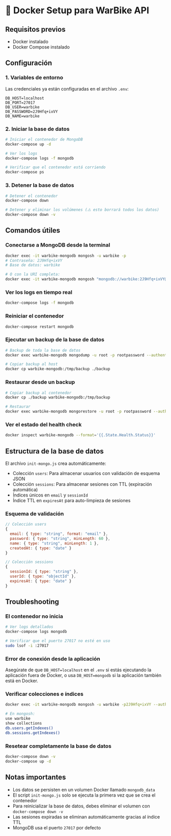 # 🐳 Docker Setup para WarBike API

## Requisitos previos
- Docker instalado
- Docker Compose instalado

## Configuración

### 1. Variables de entorno
Las credenciales ya están configuradas en el archivo `.env`:
```env
DB_HOST=localhost
DB_PORT=27017
DB_USER=warbike
DB_PASSWORD=2J9Hfq+ixVY
DB_NAME=warbike
```

### 2. Iniciar la base de datos

```bash
# Iniciar el contenedor de MongoDB
docker-compose up -d

# Ver los logs
docker-compose logs -f mongodb

# Verificar que el contenedor está corriendo
docker-compose ps
```

### 3. Detener la base de datos

```bash
# Detener el contenedor
docker-compose down

# Detener y eliminar los volúmenes (⚠️ esto borrará todos los datos)
docker-compose down -v
```

## Comandos útiles

### Conectarse a MongoDB desde la terminal
```bash
docker exec -it warbike-mongodb mongosh -u warbike -p
# Contraseña: 2J9Hfq+ixVY
# Base de datos: warbike

# O con la URI completa:
docker exec -it warbike-mongodb mongosh "mongodb://warbike:2J9Hfq+ixVY@localhost:27017/warbike?authSource=admin"
```

### Ver los logs en tiempo real
```bash
docker-compose logs -f mongodb
```

### Reiniciar el contenedor
```bash
docker-compose restart mongodb
```

### Ejecutar un backup de la base de datos
```bash
# Backup de toda la base de datos
docker exec warbike-mongodb mongodump -u root -p rootpassword --authenticationDatabase admin -d warbike -o /tmp/backup

# Copiar backup al host
docker cp warbike-mongodb:/tmp/backup ./backup
```

### Restaurar desde un backup
```bash
# Copiar backup al contenedor
docker cp ./backup warbike-mongodb:/tmp/backup

# Restaurar
docker exec warbike-mongodb mongorestore -u root -p rootpassword --authenticationDatabase admin -d warbike /tmp/backup/warbike
```

### Ver el estado del health check
```bash
docker inspect warbike-mongodb --format='{{.State.Health.Status}}'
```

## Estructura de la base de datos

El archivo `init-mongo.js` crea automáticamente:
- Colección `users`: Para almacenar usuarios con validación de esquema JSON
- Colección `sessions`: Para almacenar sesiones con TTL (expiración automática)
- Índices únicos en `email` y `sessionId`
- Índice TTL en `expiresAt` para auto-limpieza de sesiones

### Esquema de validación
```javascript
// Colección users
{
  email: { type: "string", format: "email" },
  password: { type: "string", minLength: 60 },
  name: { type: "string", minLength: 1 },
  createdAt: { type: "date" }
}

// Colección sessions
{
  sessionId: { type: "string" },
  userId: { type: "objectId" },
  expiresAt: { type: "date" }
}
```

## Troubleshooting

### El contenedor no inicia
```bash
# Ver logs detallados
docker-compose logs mongodb

# Verificar que el puerto 27017 no esté en uso
sudo lsof -i :27017
```

### Error de conexión desde la aplicación
Asegúrate de que `DB_HOST=localhost` en el `.env` si estás ejecutando la aplicación fuera de Docker, o usa `DB_HOST=mongodb` si la aplicación también está en Docker.

### Verificar colecciones e índices
```bash
docker exec -it warbike-mongodb mongosh -u warbike -p2J9Hfq+ixVY --authenticationDatabase admin

# En mongosh:
use warbike
show collections
db.users.getIndexes()
db.sessions.getIndexes()
```

### Resetear completamente la base de datos
```bash
docker-compose down -v
docker-compose up -d
```

## Notas importantes

- Los datos se persisten en un volumen Docker llamado `mongodb_data`
- El script `init-mongo.js` solo se ejecuta la primera vez que se crea el contenedor
- Para reinicializar la base de datos, debes eliminar el volumen con `docker-compose down -v`
- Las sesiones expiradas se eliminan automáticamente gracias al índice TTL
- MongoDB usa el puerto `27017` por defecto
